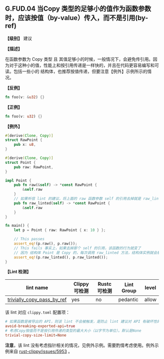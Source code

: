 ## G.FUD.04   当Copy 类型的足够小的值作为函数参数时，应该按值（by-value）传入，而不是引用(by-ref)

**【级别】** 建议

**【描述】**

在函数参数为 Copy 类型 且 其值足够小的时候，一般情况下，会避免传引用。因为对于这种小的值，性能上和按引用传递是一样快的，并且在代码更容易编写和可读。包括一些小的 结构体，也推荐按值传递，但要注意【例外】示例所示的情况。

**【反例】**

```rust
fn foo(v: &u32) {}
```

**【正例】**

```rust
fn foo(v: u32) {}
```

**【例外】**

```rust
#[derive(Clone, Copy)]
struct RawPoint {
    pub x: u8,
}

#[derive(Clone, Copy)]
struct Point {
    pub raw: RawPoint,
}

impl Point {
    pub fn raw(&self) -> *const RawPoint {
        &self.raw
    }
    // 如果听信 lint 的建议，将上面的 raw 函数参数 self 的引用去掉就是 raw_linted 函数
    pub fn raw_linted(self) -> *const RawPoint {
        &self.raw
    }
}

fn main() {
    let p = Point { raw: RawPoint { x: 10 } };

    // This passes
    assert_eq!(p.raw(), p.raw());
    // This fails 事实上，如果去掉那个 self 的引用，该函数的行为就变了
    // 因为 结构体 Point 是 Copy 的，每次调用 raw_linted 方法，结构体实例就会被复制一次，得到的结果就不一样了
    assert_eq!(p.raw_linted(), p.raw_linted());
}
```

**【Lint 检测】**

| lint name                                                    | Clippy 可检测 | Rustc 可检测 | Lint Group | level |
| ------------------------------------------------------------ | ------------- | ------------ | ---------- | ----- |
| [trivially_copy_pass_by_ref](https://rust-lang.github.io/rust-clippy/master/#trivially_copy_pass_by_ref) | yes           | no           | pedantic   | allow |

该 lint 对应 `clippy.toml` 配置项：

```toml
# 如果函数是被导出的 API，则该 lint 不会被触发，是防止 lint 建议对 API 有破坏性的改变。默认为 true
avoid-breaking-exported-api=true
# 考虑Copy按值而不是按引用传递的类型的最大大小（以字节为单位）。默认是None
trivial-copy-size-limit=None
```

**注意**，该 lint 没有考虑指针相关的情况，见例外示例。需要酌情考虑使用。例外示例来自  [rust-clippy/issues/5953](https://github.com/rust-lang/rust-clippy/issues/5953) 。